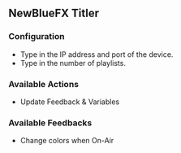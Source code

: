 ## NewBlueFX Titler

### Configuration
* Type in the IP address and port of the device.
* Type in the number of playlists.

### Available Actions
* Update Feedback & Variables

### Available Feedbacks
* Change colors when On-Air